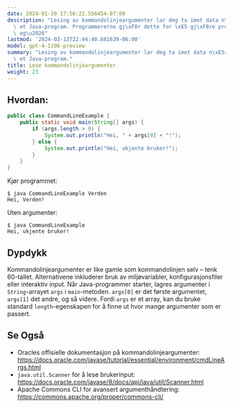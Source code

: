 ```yaml
---
date: 2024-01-20 17:56:22.556454-07:00
description: "Lesing av kommandolinjeargumenter lar deg ta imot data n\xE5r du starter\
  \ et Java-program. Programmererne gj\xF8r dette for \xE5 gj\xF8re programmene fleksible\
  \ og\u2026"
lastmod: '2024-03-13T22:44:40.681639-06:00'
model: gpt-4-1106-preview
summary: "Lesing av kommandolinjeargumenter lar deg ta imot data n\xE5r du starter\
  \ et Java-program."
title: Lese kommandolinjeargumenter
weight: 23
---
```


## Hvordan:
```java
public class CommandLineExample {
    public static void main(String[] args) {
        if (args.length > 0) {
            System.out.println("Hei, " + args[0] + "!");
        } else {
            System.out.println("Hei, ukjente bruker!");
        }
    }
}
```
Kjør programmet:
```
$ java CommandLineExample Verden
Hei, Verden!
```

Uten argumenter:
```
$ java CommandLineExample
Hei, ukjente bruker!
```

## Dypdykk
Kommandolinjeargumenter er like gamle som kommandolinjen selv – tenk 60-tallet. Alternativene inkluderer bruk av miljøvariabler, konfigurasjonsfiler eller interaktiv input. Når Java-programmer starter, lagres argumenter i `String`-arrayet `args` i `main`-metoden. `args[0]` er det første argumentet, `args[1]` det andre, og så videre. Fordi `args` er et array, kan du bruke standard `length`-egenskapen for å finne ut hvor mange argumenter som er passert.

## Se Også
- Oracles offisielle dokumentasjon på kommandolinjeargumenter: https://docs.oracle.com/javase/tutorial/essential/environment/cmdLineArgs.html
- `java.util.Scanner` for å lese brukerinput: https://docs.oracle.com/javase/8/docs/api/java/util/Scanner.html
- Apache Commons CLI for avansert argumenthåndtering: https://commons.apache.org/proper/commons-cli/
